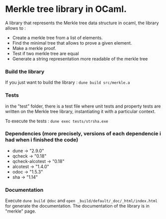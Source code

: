 # Merkle tree library in OCaml.

A library that represents the Merkle tree data structure in ocaml, the library allows to : 

- Create a merkle tree from a list of elements.
- Find the minimal tree that allows to prove a given element.
- Make a merkle proof.
- Test if two merkle tree are equal
- Generate a string representation more readable of the merkle tree

### Build the library

If you just want to build the library : `dune build src/merkle.a`

### Tests

in the "test" folder, there is a test file where unit tests and property tests are written on the Merkle tree library, instantiating it with a particular context.

To execute the tests : `dune exec tests/strsha.exe`


### Dependencies (more precisely, versions of each dependencie i had when i finished the code)

- dune -> "2.9.0"
- qcheck -> "0.18"
- qcheck-alcotest -> "0.18"
- alcotest -> "1.4.0"
- odoc -> "1.5.3"
- sha -> "1.14"

### Documentation

Execute `dune build @doc` and `open _build/default/_doc/_html/index.html` for generate the documentation. The documentation of the library is in "merkle" page.